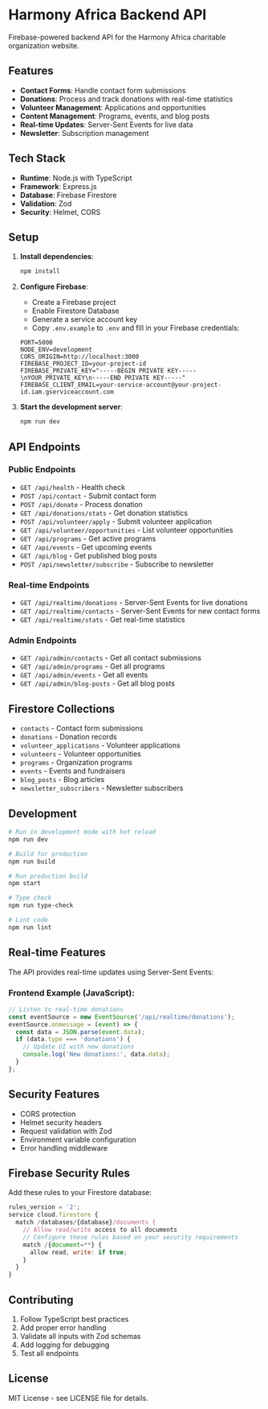 # Harmony Africa Backend API

Firebase-powered backend API for the Harmony Africa charitable organization website.

## Features

- **Contact Forms**: Handle contact form submissions
- **Donations**: Process and track donations with real-time statistics
- **Volunteer Management**: Applications and opportunities
- **Content Management**: Programs, events, and blog posts
- **Real-time Updates**: Server-Sent Events for live data
- **Newsletter**: Subscription management

## Tech Stack

- **Runtime**: Node.js with TypeScript
- **Framework**: Express.js
- **Database**: Firebase Firestore
- **Validation**: Zod
- **Security**: Helmet, CORS

## Setup

1. **Install dependencies**:
   ```bash
   npm install
   ```

2. **Configure Firebase**:
   - Create a Firebase project
   - Enable Firestore Database
   - Generate a service account key
   - Copy `.env.example` to `.env` and fill in your Firebase credentials:
   ```env
   PORT=5000
   NODE_ENV=development
   CORS_ORIGIN=http://localhost:3000
   FIREBASE_PROJECT_ID=your-project-id
   FIREBASE_PRIVATE_KEY="-----BEGIN PRIVATE KEY-----\nYOUR_PRIVATE_KEY\n-----END PRIVATE KEY-----"
   FIREBASE_CLIENT_EMAIL=your-service-account@your-project-id.iam.gserviceaccount.com
   ```

3. **Start the development server**:
   ```bash
   npm run dev
   ```

## API Endpoints

### Public Endpoints

- `GET /api/health` - Health check
- `POST /api/contact` - Submit contact form
- `POST /api/donate` - Process donation
- `GET /api/donations/stats` - Get donation statistics
- `POST /api/volunteer/apply` - Submit volunteer application
- `GET /api/volunteer/opportunities` - List volunteer opportunities
- `GET /api/programs` - Get active programs
- `GET /api/events` - Get upcoming events
- `GET /api/blog` - Get published blog posts
- `POST /api/newsletter/subscribe` - Subscribe to newsletter

### Real-time Endpoints

- `GET /api/realtime/donations` - Server-Sent Events for live donations
- `GET /api/realtime/contacts` - Server-Sent Events for new contact forms
- `GET /api/realtime/stats` - Get real-time statistics

### Admin Endpoints

- `GET /api/admin/contacts` - Get all contact submissions
- `GET /api/admin/programs` - Get all programs
- `GET /api/admin/events` - Get all events
- `GET /api/admin/blog-posts` - Get all blog posts

## Firestore Collections

- `contacts` - Contact form submissions
- `donations` - Donation records
- `volunteer_applications` - Volunteer applications
- `volunteers` - Volunteer opportunities
- `programs` - Organization programs
- `events` - Events and fundraisers
- `blog_posts` - Blog articles
- `newsletter_subscribers` - Newsletter subscribers

## Development

```bash
# Run in development mode with hot reload
npm run dev

# Build for production
npm run build

# Run production build
npm start

# Type check
npm run type-check

# Lint code
npm run lint
```

## Real-time Features

The API provides real-time updates using Server-Sent Events:

### Frontend Example (JavaScript):
```javascript
// Listen to real-time donations
const eventSource = new EventSource('/api/realtime/donations');
eventSource.onmessage = (event) => {
  const data = JSON.parse(event.data);
  if (data.type === 'donations') {
    // Update UI with new donations
    console.log('New donations:', data.data);
  }
};
```

## Security Features

- CORS protection
- Helmet security headers
- Request validation with Zod
- Environment variable configuration
- Error handling middleware

## Firebase Security Rules

Add these rules to your Firestore database:

```javascript
rules_version = '2';
service cloud.firestore {
  match /databases/{database}/documents {
    // Allow read/write access to all documents
    // Configure these rules based on your security requirements
    match /{document=**} {
      allow read, write: if true;
    }
  }
}
```

## Contributing

1. Follow TypeScript best practices
2. Add proper error handling
3. Validate all inputs with Zod schemas
4. Add logging for debugging
5. Test all endpoints

## License

MIT License - see LICENSE file for details.
